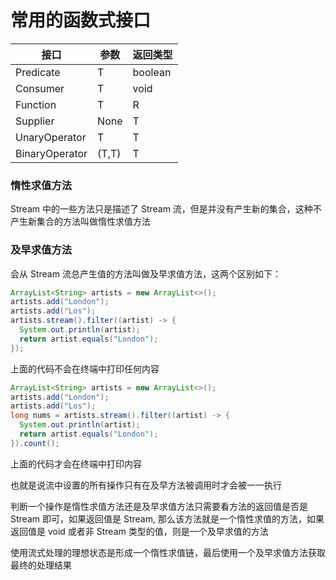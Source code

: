 # 常用的函数式接口

| 接口           | 参数  | 返回类型 |
| -------------- | ----- | -------- |
| Predicate      | T     | boolean  |
| Consumer       | T     | void     |
| Function       | T     | R        |
| Supplier       | None  | T        |
| UnaryOperator  | T     | T        |
| BinaryOperator | (T,T) | T        |

### 惰性求值方法

Stream 中的一些方法只是描述了 Stream 流，但是并没有产生新的集合，这种不产生新集合的方法叫做惰性求值方法

### 及早求值方法

会从 Stream 流总产生值的方法叫做及早求值方法，这两个区别如下：

```Java
ArrayList<String> artists = new ArrayList<>();
artists.add("London");
artists.add("Los");
artists.stream().filter((artist) -> {
  System.out.println(artist);
  return artist.equals("London");
});
```


上面的代码不会在终端中打印任何内容

```Java
ArrayList<String> artists = new ArrayList<>();
artists.add("London");
artists.add("Los");
long nums = artists.stream().filter((artist) -> {
  System.out.println(artist);
  return artist.equals("London");
}).count();
```


上面的代码才会在终端中打印内容

也就是说流中设置的所有操作只有在及早方法被调用时才会被一一执行

判断一个操作是惰性求值方法还是及早求值方法只需要看方法的返回值是否是 Stream 即可，如果返回值是 Stream, 那么该方法就是一个惰性求值的方法，如果返回值是 void 或者非 Stream 类型的值，则是一个及早求值的方法

使用流式处理的理想状态是形成一个惰性求值链，最后使用一个及早求值方法获取最终的处理结果